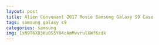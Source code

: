 ```yaml
---
layout: post
title: Alien Convenant 2017 Movie Samsung Galaxy S9 Case
tags: samsung galaxy s9
categories: samsung
img: 1xN9T6XB3KuOS5YU4cAmMvvrulXWf6zdk
---
```

